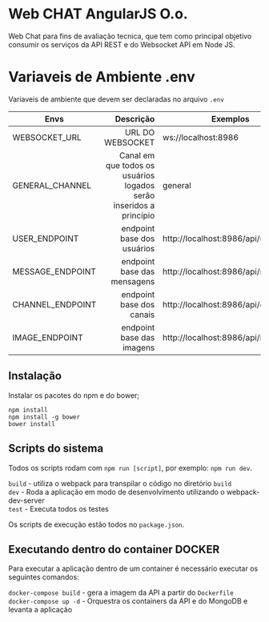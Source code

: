 # Web CHAT AngularJS O.o.

Web Chat para fins de avaliação tecnica, que tem como principal objetivo consumir os serviços da API REST e do Websocket API em Node JS.

# Variaveis de Ambiente .env

Variaveis de ambiente que devem ser declaradas no arquivo `.env`

| Envs                           |                                          Descrição | Exemplos                |
| ------------------------------ | -------------------------------------------------: | ----------------------- |
| WEBSOCKET_URL                  |                                   URL DO WEBSOCKET | ws://localhost:8986     |
| GENERAL_CHANNEL                |          Canal em que todos os usuários logados serão inseridos a princípio | general                    |
| USER_ENDPOINT                  |                         endpoint base dos usuários | http://localhost:8986/api/users                            |
| MESSAGE_ENDPOINT              |         endpoint base das mensagens | http://localhost:8986/api/messages                            |
| CHANNEL_ENDPOINT               |       endpoint base dos canais   | http://localhost:8986/api/channels                            |
| IMAGE_ENDPOINT                 |       endpoint base das imagens  | http://localhost:8986/api/images                            |
                


## Instalação
Instalar os pacotes do npm e do bower;

```
npm install
npm install -g bower
bower install
```

## Scripts do sistema
Todos os scripts rodam com  `npm run [script]`, por exemplo: `npm run dev`.


`build`        - utiliza o webpack para transpilar o código no diretório `build`  
`dev`          - Roda a aplicação em modo de desenvolvimento utilizando o webpack-dev-server  
`test`         - Executa todos os testes 

Os scripts de execução estão todos no `package.json`. 


## Executando dentro do container DOCKER

Para executar a aplicação dentro de um container é necessário executar os seguintes comandos:

`docker-compose build`        - gera a imagem da API a partir do `Dockerfile`  
`docker-compose up -d`          - Orquestra os containers da API e do MongoDB e levanta a aplicação
   
